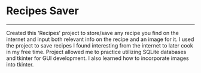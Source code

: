 # Recipes Saver
___
Created this 'Recipes' project to store/save any recipe you find on the internet and input both relevant info on the 
recipe and an image for it. I used the project to save recipes I found interesting from the internet to later cook in 
my free time. Project allowed me to practice utilizing SQLite databases and tkinter for GUI development. I also learned 
how to incorporate images into tkinter. 